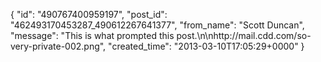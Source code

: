  {
   "id": "490767400959197",
   "post_id": "462493170453287_490612267641377",
   "from_name": "Scott Duncan",
   "message": "This is what prompted this post.\n\nhttp://mail.cdd.com/so-very-private-002.png",
   "created_time": "2013-03-10T17:05:29+0000"
 }

